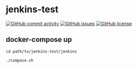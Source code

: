 # jenkins-test

[![GitHub commit activity](https://img.shields.io/github/commit-activity/m/koiusa/jenkins-test)](https://github.com/koiusa/jenkins-test/graphs/commit-activity)
[![GitHub issues](https://img.shields.io/github/issues/koiusa/jenkins-test)](https://github.com/koiusa/jenkins-test/issues)
[![GitHub license](https://img.shields.io/github/license/koiusa/jenkins-test)](https://github.com/koiusa/jenkins-test/blob/main/LICENSE)


## docker-compose up

```
cd path/to/jenkins-test/jenkins
```

```
./compose.sh
```
